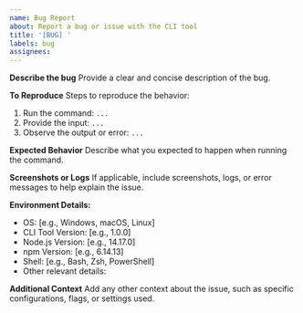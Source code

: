 ```yaml
---
name: Bug Report
about: Report a bug or issue with the CLI tool
title: '[BUG] '
labels: bug
assignees:
---
```


**Describe the bug**
Provide a clear and concise description of the bug.

**To Reproduce**
Steps to reproduce the behavior:

1. Run the command: `...`
2. Provide the input: `...`
3. Observe the output or error: `...`

**Expected Behavior**
Describe what you expected to happen when running the command.

**Screenshots or Logs**
If applicable, include screenshots, logs, or error messages to help explain the issue.

**Environment Details:**

- OS: [e.g., Windows, macOS, Linux]
- CLI Tool Version: [e.g., 1.0.0]
- Node.js Version: [e.g., 14.17.0]
- npm Version: [e.g., 6.14.13]
- Shell: [e.g., Bash, Zsh, PowerShell]
- Other relevant details:

**Additional Context**
Add any other context about the issue, such as specific configurations, flags, or settings used.
